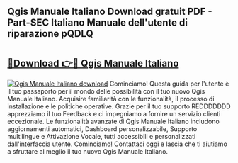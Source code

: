 ## Qgis Manuale Italiano Download gratuit PDF - Part-SEC Italiano Manuale dell'utente di riparazione pQDLQ

# <h2><a href="http://df9rax.blite.top/?on=Qgis+Manuale+Italiano">🔗Download 👉🔴 Qgis Manuale Italiano</a></h2>

[![Qgis Manuale Italiano download](https://i.imgur.com/lujVjoI.png)](http://df9rax.blite.top/?on=Qgis+Manuale+Italiano)
Cominciamo! Questa guida per l'utente è il tuo passaporto per il mondo delle possibilità con il tuo nuovo Qgis Manuale Italiano. Acquisire familiarità con le funzionalità, il processo di installazione e le politiche operative. Grazie per il tuo supporto REDDDDDDD apprezziamo il tuo Feedback e ci impegniamo a fornire un servizio clienti eccezionale. Le funzionalità avanzate di Qgis Manuale Italiano includono aggiornamenti automatici, Dashboard personalizzabile, Supporto multilingue e Attivazione Vocale, tutti accessibili e personalizzati dall'interfaccia utente. Cominciamo! Contattaci oggi e lascia che ti aiutiamo a sfruttare al meglio il tuo nuovo Qgis Manuale Italiano.
